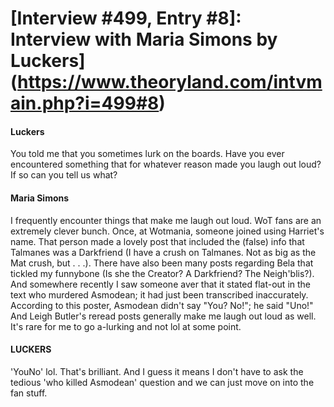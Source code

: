 # [Interview #499, Entry #8]: Interview with Maria Simons by Luckers](https://www.theoryland.com/intvmain.php?i=499#8)

#### Luckers

You told me that you sometimes lurk on the boards. Have you ever encountered something that for whatever reason made you laugh out loud? If so can you tell us what?

#### Maria Simons

I frequently encounter things that make me laugh out loud. WoT fans are an extremely clever bunch. Once, at Wotmania, someone joined using Harriet's name. That person made a lovely post that included the (false) info that Talmanes was a Darkfriend (I have a crush on Talmanes. Not as big as the Mat crush, but . . .). There have also been many posts regarding Bela that tickled my funnybone (Is she the Creator? A Darkfriend? The Neigh'blis?). And somewhere recently I saw someone aver that it stated flat-out in the text who murdered Asmodean; it had just been transcribed inaccurately. According to this poster, Asmodean didn't say "You? No!"; he said "Uno!" And Leigh Butler's reread posts generally make me laugh out loud as well. It's rare for me to go a-lurking and not lol at some point.

#### LUCKERS

'YouNo' lol. That's brilliant. And I guess it means I don't have to ask the tedious 'who killed Asmodean' question and we can just move on into the fan stuff.


